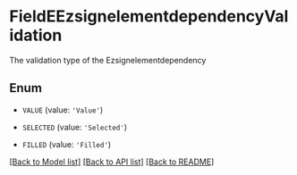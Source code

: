 # FieldEEzsignelementdependencyValidation

The validation type of the Ezsignelementdependency

## Enum

* `VALUE` (value: `'Value'`)

* `SELECTED` (value: `'Selected'`)

* `FILLED` (value: `'Filled'`)

[[Back to Model list]](../README.md#documentation-for-models) [[Back to API list]](../README.md#documentation-for-api-endpoints) [[Back to README]](../README.md)


